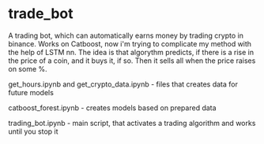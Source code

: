 # trade_bot
A trading bot, which can automatically earns money by trading crypto in binance. Works on Catboost, now i'm trying to complicate my method with the help of LSTM nn. The idea is that algorythm predicts, if there is a rise in the price of a coin, and it buys it, if so. Then it sells all when the price raises on some %.

get_hours.ipynb and get_crypto_data.ipynb - files that creates data for future models

catboost_forest.ipynb - creates models based on prepared data

trading_bot.ipynb - main script, that activates a trading algorithm and works until you stop it
